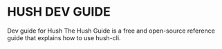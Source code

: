 # HUSH DEV GUIDE
Dev guide for Hush
The Hush Guide is a free and open-source reference guide that explains how to use hush-cli.
